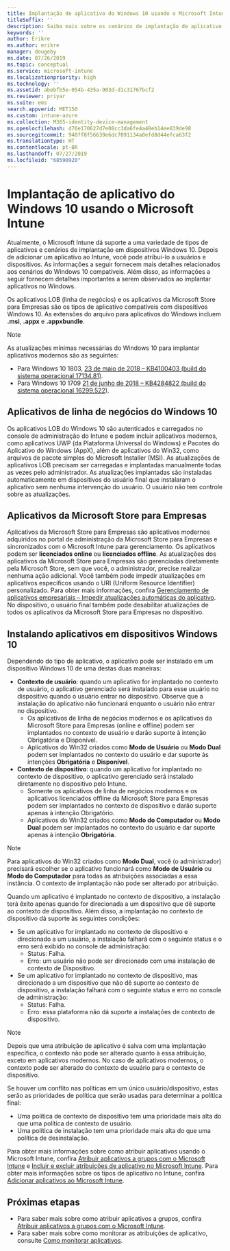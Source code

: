 ```yaml
---
title: Implantação de aplicativo do Windows 10 usando o Microsoft Intune
titleSuffix: ''
description: Saiba mais sobre os cenários de implantação de aplicativo do Windows 10 disponíveis no Microsoft Intune.
keywords: ''
author: Erikre
ms.author: erikre
manager: dougeby
ms.date: 07/26/2019
ms.topic: conceptual
ms.service: microsoft-intune
ms.localizationpriority: high
ms.technology: ''
ms.assetid: abebfb5e-054b-435a-903d-d1c31767bcf2
ms.reviewer: priyar
ms.suite: ems
search.appverid: MET150
ms.custom: intune-azure
ms.collection: M365-identity-device-management
ms.openlocfilehash: d76e170627d7e08cc3da6fe4a48eb14ee839de98
ms.sourcegitcommit: 948ff8f56639e6dc7091134a0efd8d44efca63f2
ms.translationtype: HT
ms.contentlocale: pt-BR
ms.lasthandoff: 07/27/2019
ms.locfileid: "68590920"
---
```

# <a name="windows-10-app-deployment-using-microsoft-intune"></a>Implantação de aplicativo do Windows 10 usando o Microsoft Intune 

Atualmente, o Microsoft Intune dá suporte a uma variedade de tipos de aplicativos e cenários de implantação em dispositivos Windows 10. Depois de adicionar um aplicativo ao Intune, você pode atribuí-lo a usuários e dispositivos. As informações a seguir fornecem mais detalhes relacionados aos cenários do Windows 10 compatíveis. Além disso, as informações a seguir fornecem detalhes importantes a serem observados ao implantar aplicativos no Windows. 

Os aplicativos LOB (linha de negócios) e os aplicativos da Microsoft Store para Empresas são os tipos de aplicativo compatíveis com dispositivos Windows 10. As extensões do arquivo para aplicativos do Windows incluem **.msi**, **.appx** e **.appxbundle**.  

> [!Note]
> As atualizações mínimas necessárias do Windows 10 para implantar aplicativos modernos são as seguintes:
> - Para Windows 10 1803, [23 de maio de 2018 – KB4100403 (build do sistema operacional 17134.81)](https://support.microsoft.com/help/4100403/windows-10-update-kb4100403).
> - Para Windows 10 1709 [21 de junho de 2018 – KB4284822 (build do sistema operacional 16299.522)](https://support.microsoft.com/help/4284822).

## <a name="windows-10-line-of-business-apps"></a>Aplicativos de linha de negócios do Windows 10

Os aplicativos LOB do Windows 10 são autenticados e carregados no console de administração do Intune e podem incluir aplicativos modernos, como aplicativos UWP (da Plataforma Universal do Windows) e Pacotes do Aplicativo do Windows (AppX), além de aplicativos do Win32, como arquivos de pacote simples do Microsoft Installer (MSI). As atualizações de aplicativos LOB precisam ser carregadas e implantadas manualmente todas as vezes pelo administrador. As atualizações implantadas são instaladas automaticamente em dispositivos do usuário final que instalaram o aplicativo sem nenhuma intervenção do usuário. O usuário não tem controle sobre as atualizações. 

## <a name="microsoft-store-for-business-apps"></a>Aplicativos da Microsoft Store para Empresas

Aplicativos da Microsoft Store para Empresas são aplicativos modernos adquiridos no portal de administração da Microsoft Store para Empresas e sincronizados com o Microsoft Intune para gerenciamento. Os aplicativos podem ser **licenciados online** ou **licenciados offline**. As atualizações dos aplicativos da Microsoft Store para Empresas são gerenciadas diretamente pela Microsoft Store, sem que você, o administrador, precise realizar nenhuma ação adicional. Você também pode impedir atualizações em aplicativos específicos usando o URI (Uniform Resource Identifier) personalizado. Para obter mais informações, confira [Gerenciamento de aplicativos empresariais – Impedir atualizações automáticas do aplicativo](https://docs.microsoft.com/windows/client-management/mdm/enterprise-app-management#prevent-app-from-automatic-updates). No dispositivo, o usuário final também pode desabilitar atualizações de todos os aplicativos da Microsoft Store para Empresas no dispositivo. 

## <a name="installing-apps-on-windows-10-devices"></a>Instalando aplicativos em dispositivos Windows 10
Dependendo do tipo de aplicativo, o aplicativo pode ser instalado em um dispositivo Windows 10 de uma destas duas maneiras:

- **Contexto de usuário**: quando um aplicativo for implantado no contexto de usuário, o aplicativo gerenciado será instalado para esse usuário no dispositivo quando o usuário entrar no dispositivo. Observe que a instalação do aplicativo não funcionará enquanto o usuário não entrar no dispositivo. 
  - Os aplicativos de linha de negócios modernos e os aplicativos da Microsoft Store para Empresas (online e offline) podem ser implantados no contexto de usuário e darão suporte à intenção Obrigatória e Disponível.
  - Aplicativos do Win32 criados como **Modo de Usuário** ou **Modo Dual** podem ser implantados no contexto do usuário e dar suporte às intenções **Obrigatória** e **Disponível**. 
- **Contexto de dispositivo**: quando um aplicativo for implantado no contexto de dispositivo, o aplicativo gerenciado será instalado diretamente no dispositivo pelo Intune.
  - Somente os aplicativos de linha de negócios modernos e os aplicativos licenciados offline da Microsoft Store para Empresas podem ser implantados no contexto de dispositivo e darão suporte apenas à intenção Obrigatório.
  - Aplicativos do Win32 criados como **Modo do Computador** ou **Modo Dual** podem ser implantados no contexto do usuário e dar suporte apenas à intenção **Obrigatória**.

> [!NOTE]
> Para aplicativos do Win32 criados como **Modo Dual**, você (o administrador) precisará escolher se o aplicativo funcionará como **Modo de Usuário** ou **Modo do Computador** para todas as atribuições associadas a essa instância. O contexto de implantação não pode ser alterado por atribuição.  

Quando um aplicativo é implantado no contexto de dispositivo, a instalação terá êxito apenas quando for direcionada a um dispositivo que dê suporte ao contexto de dispositivo. Além disso, a implantação no contexto de dispositivo dá suporte às seguintes condições:
- Se um aplicativo for implantado no contexto de dispositivo e direcionado a um usuário, a instalação falhará com o seguinte status e o erro será exibido no console de administração:
  - Status: Falha.
  - Erro: um usuário não pode ser direcionado com uma instalação de contexto de Dispositivo.
- Se um aplicativo for implantado no contexto de dispositivo, mas direcionado a um dispositivo que não dê suporte ao contexto de dispositivo, a instalação falhará com o seguinte status e erro no console de administração:
  - Status: Falha.
  - Erro: essa plataforma não dá suporte a instalações de contexto de dispositivo. 

> [!Note]
> Depois que uma atribuição de aplicativo é salva com uma implantação específica, o contexto não pode ser alterado quanto à essa atribuição, exceto em aplicativos modernos. No caso de aplicativos modernos, o contexto pode ser alterado do contexto de usuário para o contexto de dispositivo. 

Se houver um conflito nas políticas em um único usuário/dispositivo, estas serão as prioridades de política que serão usadas para determinar a política final:
- Uma política de contexto de dispositivo tem uma prioridade mais alta do que uma política de contexto de usuário. 
- Uma política de instalação tem uma prioridade mais alta do que uma política de desinstalação.

Para obter mais informações sobre como atribuir aplicativos usando o Microsoft Intune, confira [Atribuir aplicativos a grupos com o Microsoft Intune](apps-deploy.md) e [Incluir e excluir atribuições de aplicativo no Microsoft Intune](apps-inc-exl-assignments.md). Para obter mais informações sobre os tipos de aplicativo no Intune, confira [Adicionar aplicativos ao Microsoft Intune](apps-add.md).

## <a name="next-steps"></a>Próximas etapas

- Para saber mais sobre como atribuir aplicativos a grupos, confira [Atribuir aplicativos a grupos com o Microsoft Intune](apps-deploy.md).
- Para saber mais sobre como monitorar as atribuições de aplicativo, consulte [Como monitorar aplicativos](apps-monitor.md).
